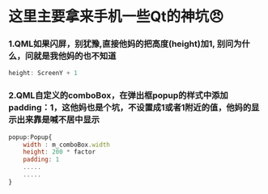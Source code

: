 # 这里主要拿来手机一些Qt的神坑:angry:

### 1.QML如果闪屏，别犹豫,直接他妈的把高度(height)加1, 别问为什么，问就是我他妈的也不知道

```javascript
height: ScreenY + 1
```



### 2.QML自定义的comboBox，在弹出框popup的样式中添加padding：1，这他妈也是个坑，不设置成1或者1附近的值，他妈的显示出来靠是喊不居中显示

```javascript
popup:Popup{
    width : m_comboBox.width
    height: 200 * factor
    padding: 1
    .....
    .....
}
```
